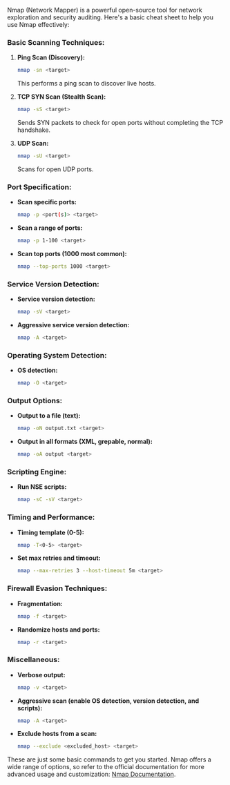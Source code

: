 Nmap (Network Mapper) is a powerful open-source tool for network exploration and security auditing. Here's a basic cheat sheet to help you use Nmap effectively:

### Basic Scanning Techniques:

1. **Ping Scan (Discovery):**
    ```bash
    nmap -sn <target>
    ```
    This performs a ping scan to discover live hosts.

2. **TCP SYN Scan (Stealth Scan):**
    ```bash
    nmap -sS <target>
    ```
    Sends SYN packets to check for open ports without completing the TCP handshake.

3. **UDP Scan:**
    ```bash
    nmap -sU <target>
    ```
    Scans for open UDP ports.

### Port Specification:

- **Scan specific ports:**
    ```bash
    nmap -p <port(s)> <target>
    ```

- **Scan a range of ports:**
    ```bash
    nmap -p 1-100 <target>
    ```

- **Scan top ports (1000 most common):**
    ```bash
    nmap --top-ports 1000 <target>
    ```

### Service Version Detection:

- **Service version detection:**
    ```bash
    nmap -sV <target>
    ```

- **Aggressive service version detection:**
    ```bash
    nmap -A <target>
    ```

### Operating System Detection:

- **OS detection:**
    ```bash
    nmap -O <target>
    ```

### Output Options:

- **Output to a file (text):**
    ```bash
    nmap -oN output.txt <target>
    ```

- **Output in all formats (XML, grepable, normal):**
    ```bash
    nmap -oA output <target>
    ```

### Scripting Engine:

- **Run NSE scripts:**
    ```bash
    nmap -sC -sV <target>
    ```

### Timing and Performance:

- **Timing template (0-5):**
    ```bash
    nmap -T<0-5> <target>
    ```

- **Set max retries and timeout:**
    ```bash
    nmap --max-retries 3 --host-timeout 5m <target>
    ```

### Firewall Evasion Techniques:

- **Fragmentation:**
    ```bash
    nmap -f <target>
    ```

- **Randomize hosts and ports:**
    ```bash
    nmap -r <target>
    ```

### Miscellaneous:

- **Verbose output:**
    ```bash
    nmap -v <target>
    ```

- **Aggressive scan (enable OS detection, version detection, and scripts):**
    ```bash
    nmap -A <target>
    ```

- **Exclude hosts from a scan:**
    ```bash
    nmap --exclude <excluded_host> <target>
    ```

These are just some basic commands to get you started. Nmap offers a wide range of options, so refer to the official documentation for more advanced usage and customization: [Nmap Documentation](https://nmap.org/book/man.html).
